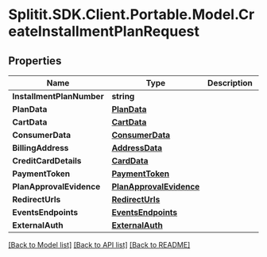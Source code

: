 # Splitit.SDK.Client.Portable.Model.CreateInstallmentPlanRequest
## Properties

Name | Type | Description | Notes
------------ | ------------- | ------------- | -------------
**InstallmentPlanNumber** | **string** |  | [optional] 
**PlanData** | [**PlanData**](PlanData.md) |  | [optional] 
**CartData** | [**CartData**](CartData.md) |  | [optional] 
**ConsumerData** | [**ConsumerData**](ConsumerData.md) |  | [optional] 
**BillingAddress** | [**AddressData**](AddressData.md) |  | [optional] 
**CreditCardDetails** | [**CardData**](CardData.md) |  | [optional] 
**PaymentToken** | [**PaymentToken**](PaymentToken.md) |  | [optional] 
**PlanApprovalEvidence** | [**PlanApprovalEvidence**](PlanApprovalEvidence.md) |  | [optional] 
**RedirectUrls** | [**RedirectUrls**](RedirectUrls.md) |  | [optional] 
**EventsEndpoints** | [**EventsEndpoints**](EventsEndpoints.md) |  | [optional] 
**ExternalAuth** | [**ExternalAuth**](ExternalAuth.md) |  | [optional] 

[[Back to Model list]](../README.md#documentation-for-models) [[Back to API list]](../README.md#documentation-for-api-endpoints) [[Back to README]](../README.md)

